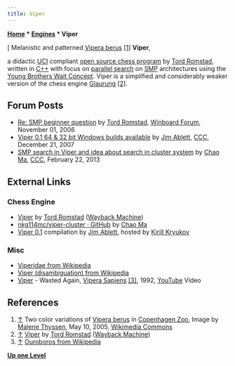 ```yaml
---
title: Viper
---
```

**[Home](Home "Home") \* [Engines](Engines "Engines") \* Viper**



[ Melanistic and patterned [Vipera berus](https://en.wikipedia.org/wiki/Vipera_berus) <a id="cite-note-1" href="#cite-ref-1">[1]</a>
**Viper**,  

a didactic [UCI](UCI "UCI") compliant [open source chess program](Category:Open_Source "Category:Open Source") by [Tord Romstad](Tord_Romstad "Tord Romstad"), written in [C++](Cpp "Cpp") with focus on [parallel search](Parallel_Search "Parallel Search") on [SMP](SMP "SMP") architectures using the [Young Brothers Wait Concept](Young_Brothers_Wait_Concept "Young Brothers Wait Concept"). Viper is a simplified and considerably weaker version of the chess engine [Glaurung](Glaurung "Glaurung") <a id="cite-note-2" href="#cite-ref-2">[2]</a>. 



## Forum Posts


* [Re: SMP beginner question](http://www.open-aurec.com/wbforum/viewtopic.php?f=4&t=5820&p=28224#p28224) by [Tord Romstad](Tord_Romstad "Tord Romstad"), [Winboard Forum](Computer_Chess_Forums "Computer Chess Forums"), November 01, 2006
* [Viper 0.1 64 & 32 bit Windows builds available](http://www.talkchess.com/forum/viewtopic.php?t=18487) by [Jim Ablett](Jim_Ablett "Jim Ablett"), [CCC](CCC "CCC"), December 21, 2007
* [SMP search in Viper and idea about search in cluster system](http://www.talkchess.com/forum/viewtopic.php?t=47298) by [Chao Ma](Chao_Ma "Chao Ma"), [CCC](CCC "CCC"), February 22, 2013


## External Links


### Chess Engine


* [Viper](https://web.archive.org/web/20150404054609/http://www.glaurungchess.com/viper/) by [Tord Romstad](Tord_Romstad "Tord Romstad") ([Wayback Machine](https://en.wikipedia.org/wiki/Wayback_Machine))
* [nkg114mc/viper-cluster · GitHub](https://github.com/nkg114mc/viper-cluster) by [Chao Ma](Chao_Ma "Chao Ma")
* [Viper 0.1](http://kirr.homeunix.org/chess/engines/Jim%20Ablett/VIPER/) compilation by [Jim Ablett](Jim_Ablett "Jim Ablett"), hosted by [Kirill Kryukov](Kirill_Kryukov "Kirill Kryukov")


### Misc


* [Viperidae from Wikipedia](https://en.wikipedia.org/wiki/Viperidae)
* [Viper (disambiguation) from Wikipedia](https://en.wikipedia.org/wiki/Viper_%28disambiguation%29)
* [Viper](https://en.wikipedia.org/wiki/Viper_(band)) - Wasted Again, [Vipera Sapiens](https://en.wikipedia.org/wiki/Vipera_Sapiens) <a id="cite-note-3" href="#cite-ref-3">[3]</a>, 1992, [YouTube](https://en.wikipedia.org/wiki/YouTube) Video


 
## References


1. <a id="cite-ref-1" href="#cite-note-1">↑</a> Two color variations of [Vipera berus](https://en.wikipedia.org/wiki/Vipera_berus) in [Copenhagen Zoo](https://en.wikipedia.org/wiki/Copenhagen_Zoo), Image by [Malene Thyssen](https://commons.wikimedia.org/wiki/User:Malene), May 10, 2005, [Wikimedia Commons](https://en.wikipedia.org/wiki/Wikimedia_Commons)
2. <a id="cite-ref-2" href="#cite-note-2">↑</a> [Viper](https://web.archive.org/web/20150404054609/http://www.glaurungchess.com/viper/) by [Tord Romstad](Tord_Romstad "Tord Romstad") ([Wayback Machine](https://en.wikipedia.org/wiki/Wayback_Machine))
3. <a id="cite-ref-3" href="#cite-note-3">↑</a> [Ouroboros from Wikipedia](https://en.wikipedia.org/wiki/Ouroboros)

**[Up one Level](Engines "Engines")**







 
